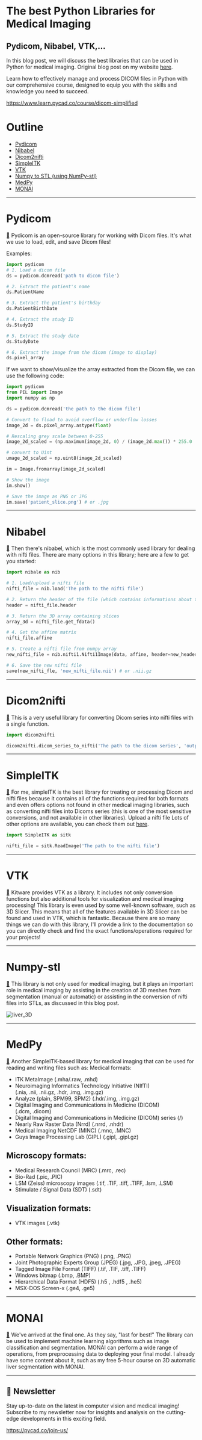 # The best Python Libraries for Medical Imaging
## Pydicom, Nibabel, VTK,…


In this blog post, we will discuss the best libraries that can be used in Python for medical imaging.
Original blog post on my website [here](https://pycad.co/the-best-python-libraries-for-medical-imaging/).

Learn how to effectively manage and process DICOM files in Python with our comprehensive course, designed to equip you with the skills and knowledge you need to succeed.

https://www.learn.pycad.co/course/dicom-simplified

# Outline

- [Pydicom](https://github.com/amine0110/best-python-libraries-for-medical-imaging#pydicom)
- [Nibabel](https://github.com/amine0110/best-python-libraries-for-medical-imaging#nibabel)
- [Dicom2nifti](https://github.com/amine0110/best-python-libraries-for-medical-imaging#dicom2nifti)
- [SimpleITK](https://github.com/amine0110/best-python-libraries-for-medical-imaging#simpleitk)
- [VTK](https://github.com/amine0110/best-python-libraries-for-medical-imaging#vtk)
- [Numpy to STL (using NumPy-stl)](https://github.com/amine0110/best-python-libraries-for-medical-imaging#numpy-stl)
- [MedPy](https://github.com/amine0110/best-python-libraries-for-medical-imaging#medpy)
- [MONAI](https://github.com/amine0110/best-python-libraries-for-medical-imaging#monai)

---

# Pydicom

[🔗](https://pydicom.github.io/pydicom/stable/old/base_element.html#tag) Pydicom is an open-source library for working with Dicom files. It's what we use to load, edit, and save Dicom files!

Examples:

```Python
import pydicom
# 1. Load a dicom file
ds = pydicom.dcmread('path to dicom file')

# 2. Extract the patient's name
ds.PatientName

# 3. Extract the patient's birthday
ds.PatientBirthDate

# 4. Extract the study ID
ds.StudyID

# 5. Extract the study date
ds.StudyDate

# 6. Extract the image from the dicom (image to display)
ds.pixel_array
```


If we want to show/visualize the array extracted from the Dicom file, we can use the following code:

```Python
import pydicom
from PIL import Image
import numpy as np

ds = pydicom.dcmread('the path to the dicom file')

# Convert to fload to avoid overflow or underflow losses
image_2d = ds.pixel_array.astype(float)

# Rescaling grey scale between 0-255
image_2d_scaled = (np.maximum(image_2d, 0) / (image_2d.max()) * 255.0

# convert to Uint
umage_2d_scaled = np.uint8(image_2d_scaled)

im = Image.fromarray(image_2d_scaled)

# Show the image
im.show()

# Save the image as PNG or JPG
im.save('patient_slice.png') # or .jpg
```

---

# Nibabel

[🔗](https://nipy.org/nibabel/) Then there's nibabel, which is the most commonly used library for dealing with nifti files. There are many options in this library; here are a few to get you started:

```Python
import nibale as nib

# 1. Load/upload a nifti file
nifti_file = nib.load('The path to the nifti file')

# 2. Return the header of the file (which contains informations about the voxels, image dimensions...)
header = nifti_file.header

# 3. Return the 3D array containing slices
array_3d = nifti_file.get_fdata()

# 4. Get the affine matrix
nifti_file.affine

# 5. Create a nifti file from numpy array
new_nifti_file = nib.nifti1.Nifti1Image(data, affine, header=new_header)

# 6. Save the new nifti file
save(new_nifti_fle, 'new_nifti_file.nii') # or .nii.gz

```

---

# Dicom2nifti

[🔗](https://pypi.org/project/dicom2nifti/) This is a very useful library for converting Dicom series into nifti files with a single function.

```Python
import dicom2nifti

dicom2nifti.dicom_series_to_nifti('The path to the dicom series', 'output_nifti_file.nii') # or .nii.gz

```

---

# SimpleITK

[🔗](https://simpleitk.readthedocs.io/en/master/) For me, simpleITK is the best library for treating or processing Dicom and nifti files because it contains all of the functions required for both formats and even offers options not found in other medical imaging libraries, such as converting nifti files into Dicoms series (this is one of the most sensitive conversions, and not available in other libraries).
Upload a nifti file
Lots of other options are available, you can check them out [here](https://simpleitk.readthedocs.io/en/master/link_DicomSeriesReader_docs.html).

```Python
import SimpleITK as sitk

nifti_file = sitk.ReadImage('The path to the nifti file')
```

---

# VTK

[🔗](https://vtk.org/documentation/) Kitware provides VTK as a library. It includes not only conversion functions but also additional tools for visualization and medical imaging processing! This library is even used by some well-known software, such as 3D Slicer. This means that all of the features available in 3D Slicer can be found and used in VTK, which is fantastic.
Because there are so many things we can do with this library, I'll provide a link to the documentation so you can directly check and find the exact functions/operations required for your projects!

---

# Numpy-stl

[🔗](https://pythonhosted.org/numpy-stl/) This library is not only used for medical imaging, but it plays an important role in medical imaging by assisting in the creation of 3D meshes from segmentation (manual or automatic) or assisting in the conversion of nifti files into STLs, as discussed in this blog post.

![liver_3D](https://user-images.githubusercontent.com/37108394/201542844-e9128fe0-f18d-466d-a086-c89d99b9ce23.gif)

---


# MedPy

[🔗](https://loli.github.io/medpy/) Another SimpleITK-based library for medical imaging that can be used for reading and writing files such as:
Medical formats:

- ITK MetaImage (.mha/.raw, .mhd)
- Neuroimaging Informatics Technology Initiative (NIfTI) (.nia, .nii, .nii.gz, .hdr, .img, .img.gz)
- Analyze (plain, SPM99, SPM2) (.hdr/.img, .img.gz)
- Digital Imaging and Communications in Medicine (DICOM) (.dcm, .dicom)
- Digital Imaging and Communications in Medicine (DICOM) series (<directory>/)
- Nearly Raw Raster Data (Nrrd) (.nrrd, .nhdr)
- Medical Imaging NetCDF (MINC) (.mnc, .MNC)
- Guys Image Processing Lab (GIPL) (.gipl, .gipl.gz)

## Microscopy formats:

- Medical Research Council (MRC) (.mrc, .rec)
- Bio-Rad (.pic, .PIC)
- LSM (Zeiss) microscopy images (.tif, .TIF, .tiff, .TIFF, .lsm, .LSM)
- Stimulate / Signal Data (SDT) (.sdt)


## Visualization formats:

- VTK images (.vtk)


## Other formats:

- Portable Network Graphics (PNG) (.png, .PNG)
- Joint Photographic Experts Group (JPEG) (.jpg, .JPG, .jpeg, .JPEG)
- Tagged Image File Format (TIFF) (.tif, .TIF, .tiff, .TIFF)
- Windows bitmap (.bmp, .BMP)
- Hierarchical Data Format (HDF5) (.h5 , .hdf5 , .he5)
- MSX-DOS Screen-x (.ge4, .ge5)

---

# MONAI

[🔗](https://docs.monai.io/en/stable/) We've arrived at the final one. As they say, "last for best!" The library can be used to implement machine learning algorithms such as image classification and segmentation. MONAI can perform a wide range of operations, from preprocessing data to deploying your final model. I already have some content about it, such as my free 5-hour course on 3D automatic liver segmentation with MONAI.

---

## 📩 Newsletter
Stay up-to-date on the latest in computer vision and medical imaging! Subscribe to my newsletter now for insights and analysis on the cutting-edge developments in this exciting field.

https://pycad.co/join-us/

